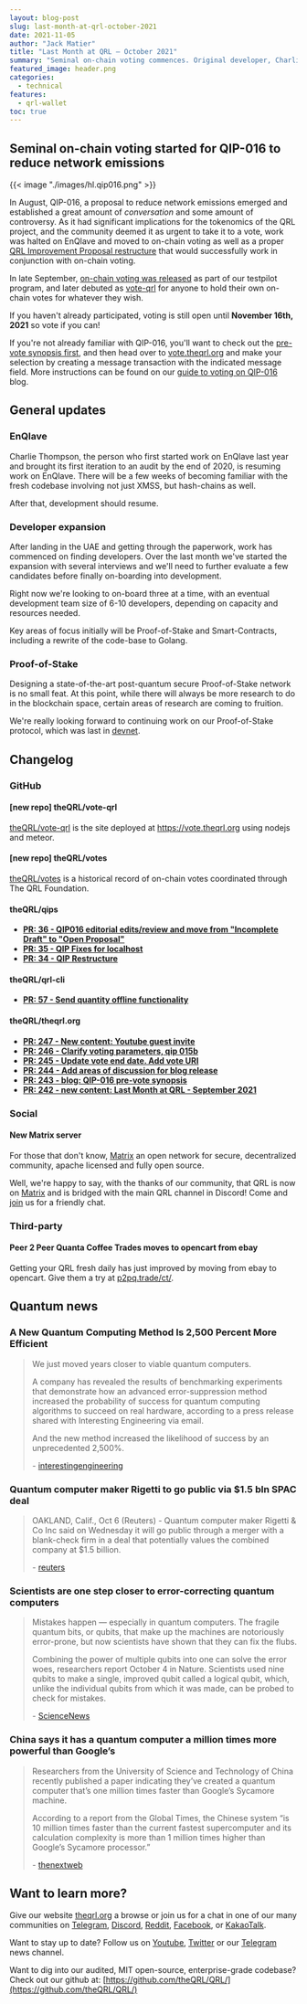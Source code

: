 ```yaml
---
layout: blog-post
slug: last-month-at-qrl-october-2021
date: 2021-11-05
author: "Jack Matier"
title: "Last Month at QRL — October 2021"
summary: "Seminal on-chain voting commences. Original developer, Charlie, resumes development on EnQlave, and UAE developer expansion kicks off"
featured_image: header.png
categories:
  - technical
features:
  - qrl-wallet
toc: true
---
```



## Seminal on-chain voting started for QIP-016 to reduce network emissions

{{< image "./images/hl.qip016.png" >}}

In August, QIP-016, a proposal to reduce network emissions emerged and established a great amount of *conversation* and some amount of controversy. As it had significant implications for the tokenomics of the QRL project, and the community deemed it as urgent to take it to a vote, work was halted on EnQlave and moved to on-chain voting as well as a proper [QRL Improvement Proposal restructure](https://github.com/theQRL/qips/pull/34) that would successfully work in conjunction with on-chain voting.

In late September, [on-chain voting was released](/blog/decentralized-on-chain-voting-enters-public-testing/) as part of our testpilot program, and later debuted as [vote-qrl](https://github.com/theQRL/vote-qrl/) for anyone to hold their own on-chain votes for whatever they wish.

If you haven't already participated, voting is still open until **November 16th, 2021** so vote if you can!

If you're not already familiar with QIP-016, you'll want to check out the [pre-vote synopsis first](/blog/qip016-reduce-emission-rate-of-the-network-prevote-synopsis/), and then head over to [vote.theqrl.org](https://vote.theqrl.org/) and make your selection by creating a message transaction with the indicated message field. More instructions can be found on our [guide to voting on QIP-016](/blog/guide-to-voting-on-qip-016/) blog.

## General updates

### EnQlave

Charlie Thompson, the person who first started work on EnQlave last year and brought its first iteration to an audit by the end of 2020, is resuming work on EnQlave. There will be a few weeks of becoming familiar with the fresh codebase involving not just XMSS, but hash-chains as well.

After that, development should resume.

### Developer expansion

After landing in the UAE and getting through the paperwork, work has commenced on finding developers. Over the last month we've started the expansion with several interviews and we'll need to further evaluate a few candidates before finally on-boarding into development. 

Right now we're looking to on-board three at a time, with an eventual development team size of 6-10 developers, depending on capacity and resources needed.

Key areas of focus initially will be Proof-of-Stake and Smart-Contracts, including a rewrite of the code-base to Golang.

### Proof-of-Stake

Designing a state-of-the-art post-quantum secure Proof-of-Stake network is no small feat. At this point, while there will always be more research to do in the blockchain space, certain areas of research are coming to fruition.

We're really looking forward to continuing work on our Proof-of-Stake protocol, which was last in [devnet](/blog/project-zond-qrls-proof-of-stake-code-is-released-to-the-public/).


## Changelog

### GitHub

#### [new repo] theQRL/vote-qrl

[theQRL/vote-qrl](https://github.com/theQRL/vote-qrl/) is the site deployed at https://vote.theqrl.org using nodejs and meteor.

#### [new repo] theQRL/votes

[theQRL/votes](https://github.com/theQRL/votes/) is a historical record of on-chain votes coordinated through The QRL Foundation.

#### theQRL/qips

- **[PR: 36 - QIP016 editorial edits/review and move from "Incomplete Draft" to "Open Proposal"](https://github.com/theQRL/qips/pull/36)**
- **[PR: 35 - QIP Fixes for localhost](https://github.com/theQRL/qips/pull/35)**
- **[PR: 34 - QIP Restructure](https://github.com/theQRL/qips/pull/34)**

#### theQRL/qrl-cli

- **[PR: 57 - Send quantity offline functionality](https://github.com/theQRL/qrl-cli/pull/57)**

#### theQRL/theqrl.org

- **[PR: 247 - New content: Youtube guest invite](https://github.com/theQRL/theqrl.org/pull/247)**
- **[PR: 246 - Clarify voting parameters, qip 015b](https://github.com/theQRL/theqrl.org/pull/246)**
- **[PR: 245 - Update vote end date. Add vote URI](https://github.com/theQRL/theqrl.org/pull/245)**
- **[PR: 244 - Add areas of discussion for blog release](https://github.com/theQRL/theqrl.org/pull/245)**
- **[PR: 243 - blog: QIP-016 pre-vote synopsis](https://github.com/theQRL/theqrl.org/pull/243)**
- **[PR: 242 - new content: Last Month at QRL - September 2021](https://github.com/theQRL/theqrl.org/pull/241)**

### Social

#### New Matrix server

For those that don't know, [Matrix](https://matrix.org/) an open network for secure, decentralized community, apache licensed and fully open source. 

Well, we're happy to say, with the thanks of our community, that QRL is now on [Matrix](https://matrix.org/) and is bridged with the main QRL channel in Discord! Come and [join](https://matrix.to/#/#theqrl:matrix.org) us for a friendly chat.

### Third-party

#### Peer 2 Peer Quanta Coffee Trades moves to opencart from ebay

Getting your QRL fresh daily has just improved by moving from ebay to opencart. Give them a try at [p2pq.trade/ct/](https://p2pq.trade/ct/index.php?route=product/category&path=59).

## Quantum news

### A New Quantum Computing Method Is 2,500 Percent More Efficient

> We just moved years closer to viable quantum computers.
>
> A company has revealed the results of benchmarking experiments that demonstrate how an advanced error-suppression method increased the probability of success for quantum computing algorithms to succeed on real hardware, according to a press release shared with Interesting Engineering via email.
>
> And the new method increased the likelihood of success by an unprecedented 2,500%.
> 
> \- [interestingengineering](https://interestingengineering.com/a-new-quantum-computing-method-is-2500-percent-more-efficient)

### Quantum computer maker Rigetti to go public via $1.5 bln SPAC deal

> OAKLAND, Calif., Oct 6 (Reuters) - Quantum computer maker Rigetti & Co Inc said on Wednesday it will go public through a merger with a blank-check firm in a deal that potentially values the combined company at $1.5 billion.
> 
> \- [reuters](https://www.reuters.com/technology/quantum-computer-maker-rigetti-go-public-via-15-bln-spac-deal-2021-10-06/)


### Scientists are one step closer to error-correcting quantum computers

> Mistakes happen — especially in quantum computers. The fragile quantum bits, or qubits, that make up the machines are notoriously error-prone, but now scientists have shown that they can fix the flubs.
> 
> Combining the power of multiple qubits into one can solve the error woes, researchers report October 4 in Nature. Scientists used nine qubits to make a single, improved qubit called a logical qubit, which, unlike the individual qubits from which it was made, can be probed to check for mistakes.
>
> \- [ScienceNews](https://www.sciencenews.org/article/quantum-computer-error-correction-multiple-qubits-detect-mistakes)

### China says it has a quantum computer a million times more powerful than Google’s 

> Researchers from the University of Science and Technology of China recently published a paper indicating they’ve created a quantum computer that’s one million times faster than Google’s Sycamore machine.
>
> According to a report from the Global Times, the Chinese system “is 10 million times faster than the current fastest supercomputer and its calculation complexity is more than 1 million times higher than Google’s Sycamore processor.”
> 
> \- [thenextweb](https://thenextweb.com/news/china-says-has-quantum-computer-1-million-times-more-powerful-googles)

## Want to learn more?

Give our website [theqrl.org](https://theqrl.org/) a browse or join us for a chat in one of our many communities on [Telegram](https://t.me/QRLedgerOfficial), [Discord](https://discord.gg/jBT6BEp), [Reddit](https://www.reddit.com/r/qrl), [Facebook](https://www.facebook.com/theqrl/), or [KakaoTalk](https://open.kakao.com/o/gffKNhWb). 

Want to stay up to date? Follow us on [Youtube](https://www.youtube.com/c/QRLedger), [Twitter](https://twitter.com/qrledger) or our [Telegram](https://t.me/TheQRLedger) news channel.

Want to dig into our audited, MIT open-source, enterprise-grade codebase? Check out our github at: [https://github.com/theQRL/QRL/](https://github.com/theQRL/QRL/)